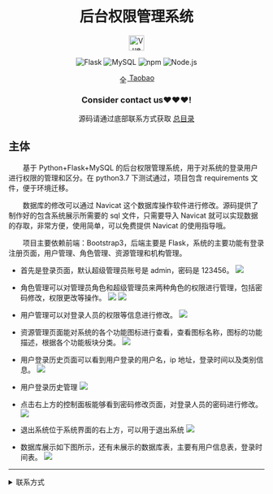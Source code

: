 
<div align="center">
  <h1>后台权限管理系统</h1>
<p align="center"><a href="https://vuejs.org" target="_blank" rel="noopener noreferrer"><img width="30" src="https://vuejs.org/images/logo.png" alt="Vue logo"></a></p>


![Flask](https://img.shields.io/badge/Flask-000000.svg?style=for-the-badge&logo=flask&logoColor=white&style=plastic)
![MySQL](https://img.shields.io/badge/MySQL-4479A1.svg?style=for-the-badge&logo=mysql&logoColor=white&style=plastic)
![npm](https://img.shields.io/npm/v/npm.svg)
![Node.js](https://img.shields.io/badge/node-12.15.0-green)

<img src="https://www.taobao.com/favicon.ico" alt="全球 Web 图标" role="presentation" data-bm="45" width="17" height="17" align="center" ><a href='https://shop230447850.taobao.com/' > Taobao</a></img>
  ### **Consider contact us❤️❤️❤️!**
</div>

<div align="center">

源码请通过底部联系方式获取 [总目录](https://gitee.com/k54kdk/result_display#源码请添加底部微信或者qq联系获取)

</div>

## 主体
&emsp;&emsp;基于 Python+Flask+MySQL 的后台权限管理系统，用于对系统的登录用户进行权限的管理和区分。在 python3.7 下测试通过，项目包含 requirements 文件，便于环境迁移。

&emsp;&emsp;数据库的修改可以通过 Navicat 这个数据库操作软件进行修改。源码提供了制作好的包含系统展示所需要的 sql 文件，只需要导入 Navicat 就可以实现数据的存取，非常方便，使用简单，可以免费提供 Navicat 的使用指导哦。

&emsp;&emsp;项目主要依赖前端：Bootstrap3，后端主要是 Flask，系统的主要功能有登录注册页面，用户管理、角色管理、资源管理和机构管理。

- 首先是登录页面，默认超级管理员账号是 admin，密码是 123456。
![](https://gitee.com/k54kdk/result_display/raw/master/src/后台权限管理系统/1.png)
- 角色管理可以对管理员角色和超级管理员来两种角色的权限进行管理，包括密码修改，权限更改等操作。
![](https://gitee.com/k54kdk/result_display/raw/master/src/后台权限管理系统/2.png)
![](https://gitee.com/k54kdk/result_display/raw/master/src/后台权限管理系统/3.png)
- 用户管理可以对登录人员的权限等信息进行修改。
![](https://gitee.com/k54kdk/result_display/raw/master/src/后台权限管理系统/4.png)

- 资源管理页面能对系统的各个功能图标进行查看，查看图标名称，图标的功能描述，根据各个功能板块分类。
![](https://gitee.com/k54kdk/result_display/raw/master/src/后台权限管理系统/5.png)

- 用户登录历史页面可以看到用户登录的用户名，ip 地址，登录时间以及类别信息。
![](https://gitee.com/k54kdk/result_display/raw/master/src/后台权限管理系统/6.png)
- 用户登录历史管理
![](https://gitee.com/k54kdk/result_display/raw/master/src/后台权限管理系统/7%E7%94%A8%E6%88%B7%E4%BF%A1%E6%81%AF%E7%AE%A1%E7%90%86.png)
- 点击右上方的控制面板能够看到密码修改页面，对登录人员的密码进行修改。
![](https://gitee.com/k54kdk/result_display/raw/master/src/后台权限管理系统/8密码修改.png)
- 退出系统位于系统界面的右上方，可以用于退出系统
![](https://gitee.com/k54kdk/result_display/raw/master/src/后台权限管理系统/9退出系统.png)
- 数据库展示如下图所示，还有未展示的数据库表，主要有用户信息表，登录时间表。
![](https://gitee.com/k54kdk/result_display/raw/master/src/后台权限管理系统/数据库展示.png)

***
<details>
<summary> 联系方式</summary>
<html>
    <div align="center">
        <table align="center" >
            <tr>
                <td>
                    <img src="https://gitee.com/k54kdk/result_display/raw/master/src/联系二维码/微信好友.jpg" height=350/>
                </td>
                <td>
                    <img src="https://gitee.com/k54kdk/result_display/raw/master/src/联系二维码/QQ好友.jpg" height=350/>
                </td>
            </tr>
        </table>
    </div>
</html>
<details>